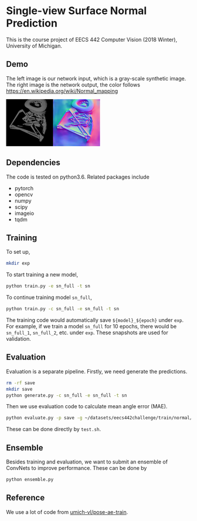 # Single-view Surface Normal Prediction
This is the course project of EECS 442 Computer Vision (2018 Winter), University of Michigan.

## Demo

The left image is our network input, which is a gray-scale synthetic image. The right image is the network output, the color follows https://en.wikipedia.org/wiki/Normal_mapping

![input](demo/input.png)![pred](demo/pred.png)

## Dependencies

The code is tested on python3.6. Related packages include

- pytorch
- opencv
- numpy
- scipy
- imageio
- tqdm

## Training

To set up,

```bash
mkdir exp
```

To start training a new model,

```bash
python train.py -e sn_full -t sn
```

To continue training model `sn_full`,

```bash
python train.py -c sn_full -e sn_full -t sn
```

The training code would automatically save `${model}_${epoch}` under `exp`. For example, if we train a model `sn_full` for 10 epochs, there would be `sn_full_1`, `sn_full_2`, etc. under `exp`. These snapshots are used for validation.

## Evaluation

Evaluation is a separate pipeline. Firstly, we need generate the predictions.

```bash
rm -rf save
mkdir save
python generate.py -c sn_full -e sn_full -t sn
```

Then we use evaluation code to calculate mean angle error (MAE).

```bash
python evaluate.py -p save -g ~/datasets/eecs442challenge/train/normal/
```

These can be done directly by `test.sh`.

## Ensemble

Besides training and evaluation, we want to submit an ensemble of ConvNets to improve performance. These can be done by

```bash
python ensemble.py
```

## Reference

We use a lot of code from [umich-vl/pose-ae-train](https://github.com/umich-vl/pose-ae-train).

